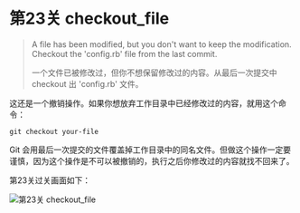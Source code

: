 
# 第23关 checkout_file

> A file has been modified, but you don't want to keep the modification.  Checkout the 'config.rb' file from the last commit.
>
> 一个文件已被修改过，但你不想保留修改过的内容。从最后一次提交中 checkout 出 'config.rb' 文件。

这还是一个撤销操作。如果你想放弃工作目录中已经修改过的内容，就用这个命令：

```shell
git checkout your-file
```

Git 会用最后一次提交的文件覆盖掉工作目录中的同名文件。但做这个操作一定要谨慎，因为这个操作是不可以被撤销的，执行之后你修改过的内容就找不回来了。

第23关过关画面如下：

![第23关 checkout_file](./images/level-23-checkout-file.png)
